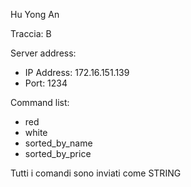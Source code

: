 Hu Yong An

Traccia: B

Server address:
- IP Address: 172.16.151.139
- Port: 1234

Command list:
- red
- white
- sorted_by_name
- sorted_by_price

Tutti i comandi sono inviati come STRING
